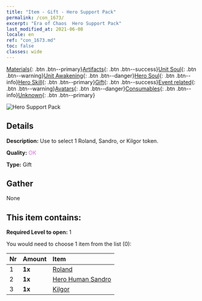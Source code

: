 ```yaml
---
title: "Item - Gift - Hero Support Pack"
permalink: /con_1673/
excerpt: "Era of Chaos  Hero Support Pack"
last_modified_at: 2021-06-08
locale: en
ref: "con_1673.md"
toc: false
classes: wide
---
```

 [Materials](/Items/){: .btn .btn--primary}[Artifacts](/Items/Artifacts/){: .btn .btn--success}[Unit Soul](/Items/UnitSoul/){: .btn .btn--warning}[Unit Awakening](/Items/UnitAwakening/){: .btn .btn--danger}[Hero Soul](/Items/HeroSoul/){: .btn .btn--info}[Hero Skill](/Items/HeroSkill/){: .btn .btn--primary}[Gift](/Items/Gift/){: .btn .btn--success}[Event related](/Items/Events/){: .btn .btn--warning}[Avatars](/Items/Avatars/){: .btn .btn--danger}[Consumables](/Items/Consumables/){: .btn .btn--info}[Unknown](/Items/Unknown/){: .btn .btn--primary}

 ![Hero Support Pack](/images/t/i_907289.png)

## Details
 **Description:** Use to select 1 Roland, Sandro, or Kilgor token.

 **Quality:** <span style="color: #DA70D6">OK</span>

 **Type:** Gift

## Gather

  None

## This item contains:

 **Required Level to open:** 1

 You would need to choose 1 item from the list (0):

  | Nr | Amount |     Item    |
  |:---|:-------|:------------|
  | 1 |  **1x** | [Roland](/Items/her_362/) |  | 
  | 2 |  **1x** | [Hero Human Sandro](/Items/her_373/) |  | 
  | 3 |  **1x** | [Kilgor](/Items/her_374/) |  | 
